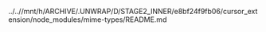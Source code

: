 ../..//mnt/h/ARCHIVE/.UNWRAP/D/STAGE2_INNER/e8bf24f9fb06/cursor_extension/node_modules/mime-types/README.md